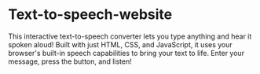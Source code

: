 # Text-to-speech-website
This interactive text-to-speech converter lets you type anything and hear it spoken aloud!  Built with just HTML, CSS, and JavaScript, it uses your browser's built-in speech capabilities to bring your text to life. Enter your message, press the button, and listen!
